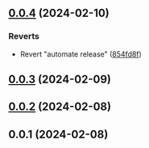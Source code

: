 

## [0.0.4](https://github.com/flixyudh/-flix/compare/v0.0.3...v0.0.4) (2024-02-10)


### Reverts

* Revert "automate release" ([854fd8f](https://github.com/flixyudh/-flix/commit/854fd8f364529b19b6b6dcb4bffb605a72bf7b8d))

## [0.0.3](https://github.com/flixyudh/-flix/compare/v0.0.2...v0.0.3) (2024-02-09)

## [0.0.2](https://github.com/flixyudh/-flix/compare/v0.0.1...v0.0.2) (2024-02-08)

## 0.0.1 (2024-02-08)